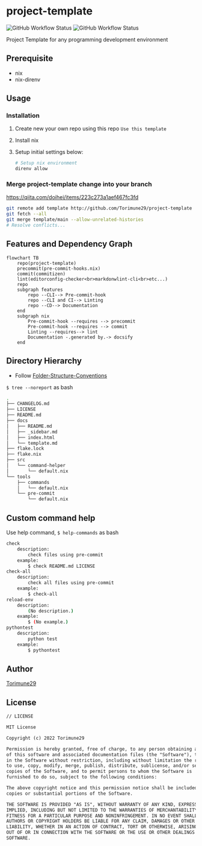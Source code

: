 # project-template

<!-- editorconfig-checker-disable -->
![GitHub Workflow Status](https://img.shields.io/github/workflow/status/Torimune29/project-template/CI?label=CI)
![GitHub Workflow Status](https://img.shields.io/github/workflow/status/Torimune29/project-template/CD?label=CD)
<!-- editorconfig-checker-enable -->

Project Template for any programming development environment

## Prerequisite

* nix
* nix-direnv

## Usage

### Installation

1. Create new your own repo using this repo `Use this template`
1. Install nix
1. Setup initial settings below:

    ```bash
    # Setup nix environment
    direnv allow
    ```

### Merge project-template change into your branch

<https://qiita.com/doihei/items/223c273a1aef467fc3fd>

```bash
git remote add template http://github.com/Torimune29/project-template
git fetch --all
git merge template/main --allow-unrelated-histories
# Resolve conflicts...
```

## Features and Dependency Graph

```mermaid
flowchart TB
    repo(project-template)
    precommit(pre-commit-hooks.nix)
    commit(commitizen)
    lint(editorconfig-checker<br>markdonwlint-cli<br>etc...)
    repo
    subgraph features
        repo --CLI--> Pre-commit-hook
        repo --CLI and CI--> Linting
        repo --CD--> Documentation
    end
    subgraph nix
        Pre-commit-hook --requires --> precommit
        Pre-commit-hook --requires --> commit
        Linting --requires--> lint
        Documentation -.generated by.-> docsify
    end
```

## Directory Hierarchy

* Follow [Folder-Structure-Conventions](https://github.com/kriasoft/Folder-Structure-Conventions)

`$ tree --noreport` as bash
```bash
.
├── CHANGELOG.md
├── LICENSE
├── README.md
├── docs
│   ├── README.md
│   ├── _sidebar.md
│   ├── index.html
│   └── template.md
├── flake.lock
├── flake.nix
├── src
│   └── command-helper
│       └── default.nix
└── tools
    ├── commands
    │   └── default.nix
    └── pre-commit
        └── default.nix
```

## Custom command help

Use help command,
`$ help-commands` as bash
```bash
check
    description:
        check files using pre-commit
    example:
        $ check README.md LICENSE
check-all
    description:
        check all files using pre-commit
    example:
        $ check-all
reload-env
    description:
        (No description.)
    example:
        $ (No example.)
pythontest
    description:
        python test
    example:
        $ pythontest

```

## Author

[Torimune29](https://github.com/Torimune29)

## License

```txt
// LICENSE

MIT License

Copyright (c) 2022 Torimune29

Permission is hereby granted, free of charge, to any person obtaining a copy
of this software and associated documentation files (the "Software"), to deal
in the Software without restriction, including without limitation the rights
to use, copy, modify, merge, publish, distribute, sublicense, and/or sell
copies of the Software, and to permit persons to whom the Software is
furnished to do so, subject to the following conditions:

The above copyright notice and this permission notice shall be included in all
copies or substantial portions of the Software.

THE SOFTWARE IS PROVIDED "AS IS", WITHOUT WARRANTY OF ANY KIND, EXPRESS OR
IMPLIED, INCLUDING BUT NOT LIMITED TO THE WARRANTIES OF MERCHANTABILITY,
FITNESS FOR A PARTICULAR PURPOSE AND NONINFRINGEMENT. IN NO EVENT SHALL THE
AUTHORS OR COPYRIGHT HOLDERS BE LIABLE FOR ANY CLAIM, DAMAGES OR OTHER
LIABILITY, WHETHER IN AN ACTION OF CONTRACT, TORT OR OTHERWISE, ARISING FROM,
OUT OF OR IN CONNECTION WITH THE SOFTWARE OR THE USE OR OTHER DEALINGS IN THE
SOFTWARE.
```
